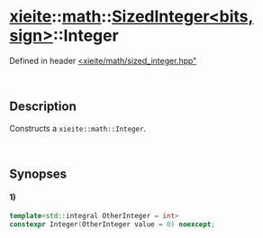 # [xieite](../../../../../xieite.md)\:\:[math](../../../../../math.md)\:\:[SizedInteger<bits, sign>](../../../integer.md)\:\:Integer
Defined in header [<xieite/math/sized_integer.hpp"](../../../../../../../include/xieite/math/sized_integer.hpp)

&nbsp;

## Description
Constructs a `xieite::math::Integer`.

&nbsp;

## Synopses
#### 1)
```cpp
template<std::integral OtherInteger = int>
constexpr Integer(OtherInteger value = 0) noexcept;
```
